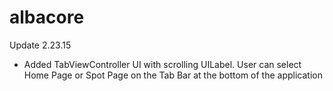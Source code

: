 # albacore
Update 2.23.15
- Added TabViewController UI with scrolling UILabel. User can select Home Page or Spot Page on the Tab Bar at the bottom of the application
